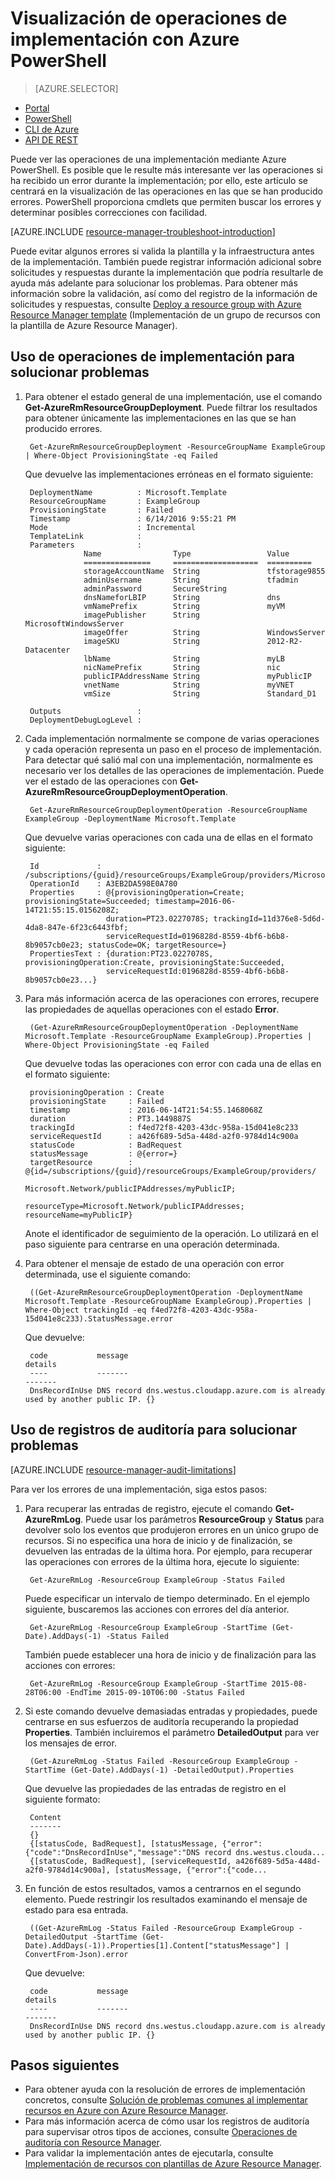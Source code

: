 <properties
   pageTitle="Visualización de operaciones de implementación con PowerShell | Microsoft Azure"
   description="Describe cómo usar Azure PowerShell para detectar los problemas de la implementación de Resource Manager."
   services="azure-resource-manager,virtual-machines"
   documentationCenter=""
   tags="top-support-issue"
   authors="tfitzmac"
   manager="timlt"
   editor=""/>

<tags
   ms.service="azure-resource-manager"
   ms.devlang="na"
   ms.topic="article"
   ms.tgt_pltfrm="vm-multiple"
   ms.workload="infrastructure"
   ms.date="06/14/2016"
   ms.author="tomfitz"/>

# Visualización de operaciones de implementación con Azure PowerShell

> [AZURE.SELECTOR]
- [Portal](resource-manager-troubleshoot-deployments-portal.md)
- [PowerShell](resource-manager-troubleshoot-deployments-powershell.md)
- [CLI de Azure](resource-manager-troubleshoot-deployments-cli.md)
- [API DE REST](resource-manager-troubleshoot-deployments-rest.md)

Puede ver las operaciones de una implementación mediante Azure PowerShell. Es posible que le resulte más interesante ver las operaciones si ha recibido un error durante la implementación; por ello, este artículo se centrará en la visualización de las operaciones en las que se han producido errores. PowerShell proporciona cmdlets que permiten buscar los errores y determinar posibles correcciones con facilidad.

[AZURE.INCLUDE [resource-manager-troubleshoot-introduction](../includes/resource-manager-troubleshoot-introduction.md)]

Puede evitar algunos errores si valida la plantilla y la infraestructura antes de la implementación. También puede registrar información adicional sobre solicitudes y respuestas durante la implementación que podría resultarle de ayuda más adelante para solucionar los problemas. Para obtener más información sobre la validación, así como del registro de la información de solicitudes y respuestas, consulte [Deploy a resource group with Azure Resource Manager template](resource-group-template-deploy.md) (Implementación de un grupo de recursos con la plantilla de Azure Resource Manager).

## Uso de operaciones de implementación para solucionar problemas

1. Para obtener el estado general de una implementación, use el comando **Get-AzureRmResourceGroupDeployment**. Puede filtrar los resultados para obtener únicamente las implementaciones en las que se han producido errores.

        Get-AzureRmResourceGroupDeployment -ResourceGroupName ExampleGroup | Where-Object ProvisioningState -eq Failed
        
    Que devuelve las implementaciones erróneas en el formato siguiente:
        
        DeploymentName          : Microsoft.Template
        ResourceGroupName       : ExampleGroup
        ProvisioningState       : Failed
        Timestamp               : 6/14/2016 9:55:21 PM
        Mode                    : Incremental
        TemplateLink            :
        Parameters              :
                    Name                Type                 Value
                    ===============     ===================  ==========
                    storageAccountName  String               tfstorage9855
                    adminUsername       String               tfadmin
                    adminPassword       SecureString
                    dnsNameforLBIP      String               dns
                    vmNamePrefix        String               myVM
                    imagePublisher      String               MicrosoftWindowsServer
                    imageOffer          String               WindowsServer
                    imageSKU            String               2012-R2-Datacenter
                    lbName              String               myLB
                    nicNamePrefix       String               nic
                    publicIPAddressName String               myPublicIP
                    vnetName            String               myVNET
                    vmSize              String               Standard_D1

        Outputs                 :
        DeploymentDebugLogLevel :

2. Cada implementación normalmente se compone de varias operaciones y cada operación representa un paso en el proceso de implementación. Para detectar qué salió mal con una implementación, normalmente es necesario ver los detalles de las operaciones de implementación. Puede ver el estado de las operaciones con **Get-AzureRmResourceGroupDeploymentOperation**.

        Get-AzureRmResourceGroupDeploymentOperation -ResourceGroupName ExampleGroup -DeploymentName Microsoft.Template
        
    Que devuelve varias operaciones con cada una de ellas en el formato siguiente:
        
        Id             : /subscriptions/{guid}/resourceGroups/ExampleGroup/providers/Microsoft.Resources/deployments/Microsoft.Template/operations/A3EB2DA598E0A780
        OperationId    : A3EB2DA598E0A780
        Properties     : @{provisioningOperation=Create; provisioningState=Succeeded; timestamp=2016-06-14T21:55:15.0156208Z;
                         duration=PT23.0227078S; trackingId=11d376e8-5d6d-4da8-847e-6f23c6443fbf;
                         serviceRequestId=0196828d-8559-4bf6-b6b8-8b9057cb0e23; statusCode=OK; targetResource=}
        PropertiesText : {duration:PT23.0227078S, provisioningOperation:Create, provisioningState:Succeeded,
                         serviceRequestId:0196828d-8559-4bf6-b6b8-8b9057cb0e23...}

3. Para más información acerca de las operaciones con errores, recupere las propiedades de aquellas operaciones con el estado **Error**.

        (Get-AzureRmResourceGroupDeploymentOperation -DeploymentName Microsoft.Template -ResourceGroupName ExampleGroup).Properties | Where-Object ProvisioningState -eq Failed
        
    Que devuelve todas las operaciones con error con cada una de ellas en el formato siguiente:
        
        provisioningOperation : Create
        provisioningState     : Failed
        timestamp             : 2016-06-14T21:54:55.1468068Z
        duration              : PT3.1449887S
        trackingId            : f4ed72f8-4203-43dc-958a-15d041e8c233
        serviceRequestId      : a426f689-5d5a-448d-a2f0-9784d14c900a
        statusCode            : BadRequest
        statusMessage         : @{error=}
        targetResource        : @{id=/subscriptions/{guid}/resourceGroups/ExampleGroup/providers/
                                Microsoft.Network/publicIPAddresses/myPublicIP;
                                resourceType=Microsoft.Network/publicIPAddresses; resourceName=myPublicIP}

    Anote el identificador de seguimiento de la operación. Lo utilizará en el paso siguiente para centrarse en una operación determinada.

4. Para obtener el mensaje de estado de una operación con error determinada, use el siguiente comando:

        ((Get-AzureRmResourceGroupDeploymentOperation -DeploymentName Microsoft.Template -ResourceGroupName ExampleGroup).Properties | Where-Object trackingId -eq f4ed72f8-4203-43dc-958a-15d041e8c233).StatusMessage.error
        
    Que devuelve:
        
        code           message                                                                        details
        ----           -------                                                                        -------
        DnsRecordInUse DNS record dns.westus.cloudapp.azure.com is already used by another public IP. {}

## Uso de registros de auditoría para solucionar problemas

[AZURE.INCLUDE [resource-manager-audit-limitations](../includes/resource-manager-audit-limitations.md)]

Para ver los errores de una implementación, siga estos pasos:

1. Para recuperar las entradas de registro, ejecute el comando **Get-AzureRmLog**. Puede usar los parámetros **ResourceGroup** y **Status** para devolver solo los eventos que produjeron errores en un único grupo de recursos. Si no especifica una hora de inicio y de finalización, se devuelven las entradas de la última hora. Por ejemplo, para recuperar las operaciones con errores de la última hora, ejecute lo siguiente:

        Get-AzureRmLog -ResourceGroup ExampleGroup -Status Failed

    Puede especificar un intervalo de tiempo determinado. En el ejemplo siguiente, buscaremos las acciones con errores del día anterior.

        Get-AzureRmLog -ResourceGroup ExampleGroup -StartTime (Get-Date).AddDays(-1) -Status Failed
      
    También puede establecer una hora de inicio y de finalización para las acciones con errores:

        Get-AzureRmLog -ResourceGroup ExampleGroup -StartTime 2015-08-28T06:00 -EndTime 2015-09-10T06:00 -Status Failed

2. Si este comando devuelve demasiadas entradas y propiedades, puede centrarse en sus esfuerzos de auditoría recuperando la propiedad **Properties**. También incluiremos el parámetro **DetailedOutput** para ver los mensajes de error.

        (Get-AzureRmLog -Status Failed -ResourceGroup ExampleGroup -StartTime (Get-Date).AddDays(-1) -DetailedOutput).Properties
        
    Que devuelve las propiedades de las entradas de registro en el siguiente formato:
        
        Content
        -------
        {} 
        {[statusCode, BadRequest], [statusMessage, {"error":{"code":"DnsRecordInUse","message":"DNS record dns.westus.clouda...
        {[statusCode, BadRequest], [serviceRequestId, a426f689-5d5a-448d-a2f0-9784d14c900a], [statusMessage, {"error":{"code...

3. En función de estos resultados, vamos a centrarnos en el segundo elemento. Puede restringir los resultados examinando el mensaje de estado para esa entrada.

        ((Get-AzureRmLog -Status Failed -ResourceGroup ExampleGroup -DetailedOutput -StartTime (Get-Date).AddDays(-1)).Properties[1].Content["statusMessage"] | ConvertFrom-Json).error
        
    Que devuelve:
        
        code           message                                                                        details
        ----           -------                                                                        -------
        DnsRecordInUse DNS record dns.westus.cloudapp.azure.com is already used by another public IP. {}



## Pasos siguientes

- Para obtener ayuda con la resolución de errores de implementación concretos, consulte [Solución de problemas comunes al implementar recursos en Azure con Azure Resource Manager](resource-manager-common-deployment-errors.md).
- Para más información acerca de cómo usar los registros de auditoría para supervisar otros tipos de acciones, consulte [Operaciones de auditoría con Resource Manager](resource-group-audit.md).
- Para validar la implementación antes de ejecutarla, consulte [Implementación de recursos con plantillas de Azure Resource Manager](resource-group-template-deploy.md).

<!---HONumber=AcomDC_0622_2016-->